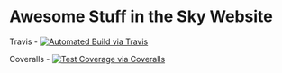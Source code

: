 # Awesome Stuff in the Sky Website

Travis - [![Automated Build via Travis](https://travis-ci.org/awesome-stuff-in-the-sky/website.svg?branch=master)](https://travis-ci.org/awesome-stuff-in-the-sky/website)

Coveralls - [![Test Coverage via Coveralls](http://coveralls.io/repos/github/awesome-stuff-in-the-sky/website/badge.svg?branch=master)](https://coveralls.io/github/awesome-stuff-in-the-sky/website?branch=master)
